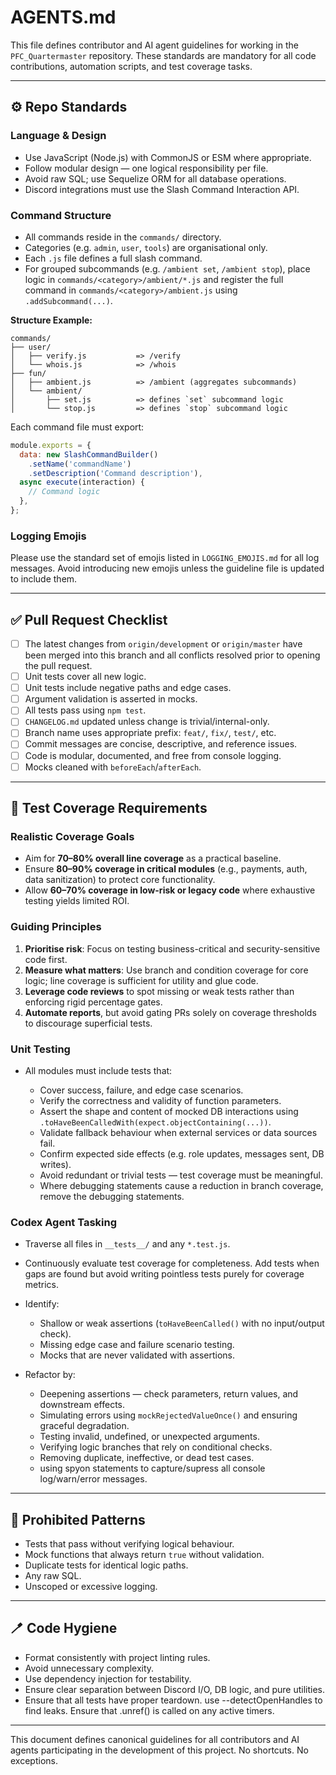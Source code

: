 # AGENTS.md

This file defines contributor and AI agent guidelines for working in the `PFC_Quartermaster` repository. These standards are mandatory for all code contributions, automation scripts, and test coverage tasks.

---

## ⚙️ Repo Standards

### Language & Design

* Use JavaScript (Node.js) with CommonJS or ESM where appropriate.
* Follow modular design — one logical responsibility per file.
* Avoid raw SQL; use Sequelize ORM for all database operations.
* Discord integrations must use the Slash Command Interaction API.

### Command Structure

* All commands reside in the `commands/` directory.
* Categories (e.g. `admin`, `user`, `tools`) are organisational only.
* Each `.js` file defines a full slash command.
* For grouped subcommands (e.g. `/ambient set`, `/ambient stop`), place logic in `commands/<category>/ambient/*.js` and register the full command in `commands/<category>/ambient.js` using `.addSubcommand(...)`.

**Structure Example:**

```
commands/
├── user/
│   ├── verify.js           => /verify
│   └── whois.js            => /whois
├── fun/
│   ├── ambient.js          => /ambient (aggregates subcommands)
│   └── ambient/
│       ├── set.js          => defines `set` subcommand logic
│       └── stop.js         => defines `stop` subcommand logic
```

Each command file must export:

```js
module.exports = {
  data: new SlashCommandBuilder()
    .setName('commandName')
    .setDescription('Command description'),
  async execute(interaction) {
    // Command logic
  },
};
```

### Logging Emojis

Please use the standard set of emojis listed in `LOGGING_EMOJIS.md` for all log
messages. Avoid introducing new emojis unless the guideline file is updated to
include them.

---

## ✅ Pull Request Checklist

* [ ] The latest changes from `origin/development` or `origin/master` have been merged into this branch and all conflicts resolved prior to opening the pull request.
* [ ] Unit tests cover all new logic.
* [ ] Unit tests include negative paths and edge cases.
* [ ] Argument validation is asserted in mocks.
* [ ] All tests pass using `npm test`.
* [ ] `CHANGELOG.md` updated unless change is trivial/internal-only.
* [ ] Branch name uses appropriate prefix: `feat/`, `fix/`, `test/`, etc.
* [ ] Commit messages are concise, descriptive, and reference issues.
* [ ] Code is modular, documented, and free from console logging.
* [ ] Mocks cleaned with `beforeEach`/`afterEach`.

---

## 📁 Test Coverage Requirements

### Realistic Coverage Goals

* Aim for **70–80% overall line coverage** as a practical baseline.
* Ensure **80–90% coverage in critical modules** (e.g., payments, auth, data sanitization) to protect core functionality.
* Allow **60–70% coverage in low-risk or legacy code** where exhaustive testing yields limited ROI.

### Guiding Principles

1. **Prioritise risk**: Focus on testing business-critical and security-sensitive code first.
2. **Measure what matters**: Use branch and condition coverage for core logic; line coverage is sufficient for utility and glue code.
3. **Leverage code reviews** to spot missing or weak tests rather than enforcing rigid percentage gates.
4. **Automate reports**, but avoid gating PRs solely on coverage thresholds to discourage superficial tests.

### Unit Testing

* All modules must include tests that:

  * Cover success, failure, and edge case scenarios.
  * Verify the correctness and validity of function parameters.
  * Assert the shape and content of mocked DB interactions using `.toHaveBeenCalledWith(expect.objectContaining(...))`.
  * Validate fallback behaviour when external services or data sources fail.
  * Confirm expected side effects (e.g. role updates, messages sent, DB writes).
  * Avoid redundant or trivial tests — test coverage must be meaningful.
  * Where debugging statements cause a reduction in branch coverage, remove the debugging statements.

### Codex Agent Tasking

* Traverse all files in `__tests__/` and any `*.test.js`.
* Continuously evaluate test coverage for completeness. Add tests when gaps are found but avoid writing pointless tests purely for coverage metrics.
* Identify:

  * Shallow or weak assertions (`toHaveBeenCalled()` with no input/output check).
  * Missing edge case and failure scenario testing.
  * Mocks that are never validated with assertions.
* Refactor by:

  * Deepening assertions — check parameters, return values, and downstream effects.
  * Simulating errors using `mockRejectedValueOnce()` and ensuring graceful degradation.
  * Testing invalid, undefined, or unexpected arguments.
  * Verifying logic branches that rely on conditional checks.
  * Removing duplicate, ineffective, or dead test cases.
  * using spyon statements to capture/supress all console log/warn/error messages.

---

## 🚫 Prohibited Patterns

* Tests that pass without verifying logical behaviour.
* Mock functions that always return `true` without validation.
* Duplicate tests for identical logic paths.
* Any raw SQL.
* Unscoped or excessive logging.

---

## 🪥 Code Hygiene

* Format consistently with project linting rules.
* Avoid unnecessary complexity.
* Use dependency injection for testability.
* Ensure clear separation between Discord I/O, DB logic, and pure utilities.
* Ensure that all tests have proper teardown.  use --detectOpenHandles to find leaks.  Ensure that .unref() is called on any active timers.

---

This document defines canonical guidelines for all contributors and AI agents participating in the development of this project. No shortcuts. No exceptions.
